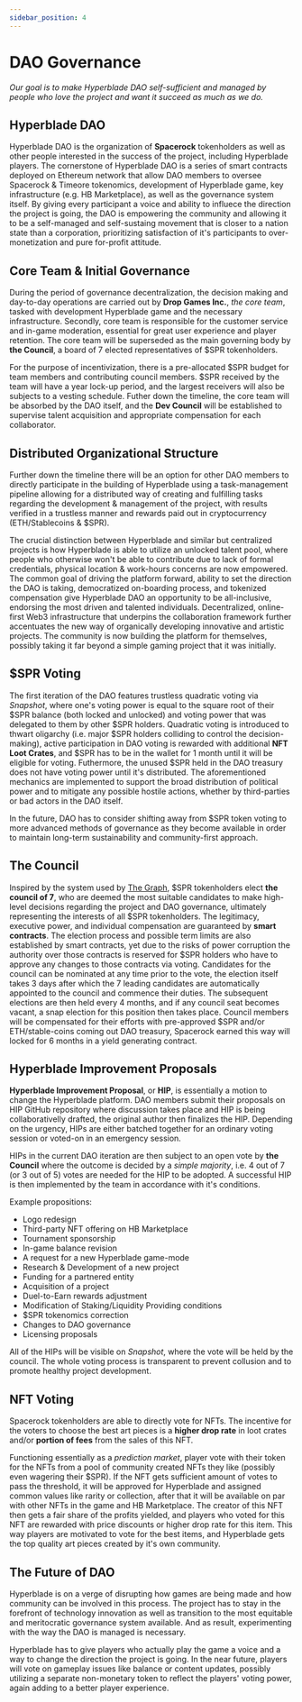 ```yaml
---
sidebar_position: 4
---
```


# DAO Governance

_Our goal is to make Hyperblade DAO self-sufficient and managed by people who love the project and want it succeed as much as we do._

## Hyperblade DAO

Hyperblade DAO is the organization of **Spacerock** tokenholders as well as other people interested in the success of the project, including Hyperblade players.
The cornerstone of Hyperblade DAO is a series of smart contracts deployed on Ethereum network that allow DAO members to oversee Spacerock & Timeore tokenomics, development of Hyperblade game, key infrastructure (e.g. HB Marketplace), as well as the governance system itself.
By giving every participant a voice and ability to influece the direction the project is going, the DAO is empowering the community and allowing it to be a self-managed and self-sustaing movement that is closer to a nation state than a corporation, prioritizing satisfaction of it's participants to over-monetization and pure for-profit attitude.

## Core Team & Initial Governance

During the period of governance decentralization, the decision making and day-to-day operations are carried out by **Drop Games Inc.**, _the core team_, tasked with development Hyperblade game and the necessary infrastructure. Secondly, core team is responsible for the customer service and in-game moderation, essential for great user experience and player retention.
The core team will be superseded as the main governing body by **the Council**, a board of 7 elected representatives of $SPR tokenholders.

For the purpose of incentivization, there is a pre-allocated $SPR budget for team members and contributing council members. $SPR received by the team will have a year lock-up period, and the largest receivers will also be subjects to a vesting schedule. Futher down the timeline, the core team will be absorbed by the DAO itself, and the **Dev Council** will be established to supervise talent acquisition and appropriate compensation for each collaborator.

## Distributed Organizational Structure

Further down the timeline there will be an option for other DAO members to directly participate in the building of Hyperblade using a task-management pipeline allowing for a distributed way of creating and fulfilling tasks regarding the development & management of the project, with results verified in a trustless manner and rewards paid out in cryptocurrency (ETH/Stablecoins & $SPR).

The crucial distinction between Hyperblade and similar but centralized projects is how Hyperblade is able to utilize an unlocked talent pool, where people who otherwise won't be able to contribute due to lack of formal credentials, physical location & work-hours concerns are now empowered. The common goal of driving the platform forward, ability to set the direction the DAO is taking, democratized on-boarding process, and tokenized compensation give Hyperblade DAO an opportunity to be all-inclusive, endorsing the most driven and talented individuals. Decentralized, online-first Web3 infrastructure that underpins the collaboration framework further accentuates the new way of organically developing innovative and artistic projects. The community is now building the platform for themselves, possibly taking it far beyond a simple gaming project that it was initially.

## \$SPR Voting

The first iteration of the DAO features trustless quadratic voting via _Snapshot_, where one's voting power is equal to the square root of their $SPR balance (both locked and unlocked) and voting power that was delegated to them by other $SPR holders.
Quadratic voting is introduced to thwart oligarchy (i.e. major $SPR holders colliding to control the decision-making), active participation in DAO voting is rewarded with additional **NFT Loot Crates**, and \$SPR has to be in the wallet for 1 month until it will be eligible for voting. Futhermore, the unused $SPR held in the DAO treasury does not have voting power until it's distributed. The aforementioned mechanics are implemented to support the broad distribution of political power and to mitigate any possible hostile actions, whether by third-parties or bad actors in the DAO itself.

In the future, DAO has to consider shifting away from $SPR token voting to more advanced methods of governance as they become available in order to maintain long-term sustainability and community-first approach.

## The Council

Inspired by the system used by [The Graph](https://thegraph.com/blog/introducing-the-graph-council), $SPR tokenholders elect **the council of 7**, who are deemed the most suitable candidates to make high-level decisions regarding the project and DAO governance, ultimately representing the interests of all $SPR tokenholders. The legitimacy, executive power, and individual compensation are guaranteed by **smart contracts**. The election process and possible term limits are also established by smart contracts, yet due to the risks of power corruption the authority over those contracts is reserved for $SPR holders who have to approve any changes to those contracts via voting.
Candidates for the council can be nominated at any time prior to the vote, the election itself takes 3 days after which the 7 leading candidates are automatically appointed to the council and commence their duties.
The subsequent elections are then held every 4 months, and if any council seat becomes vacant, a snap election for this position then takes place.
Council members will be compensated for their efforts with pre-approved $SPR and/or ETH/stable-coins coming out DAO treasury, Spacerock earned this way will locked for 6 months in a yield generating contract.

## Hyperblade Improvement Proposals

**Hyperblade Improvement Proposal**, or **HIP**, is essentially a motion to change the Hyperblade platform.
DAO members submit their proposals on HIP GitHub repository where discussion takes place and HIP is being collaborativelly drafted, the original author then finalizes the HIP.
Depending on the urgency, HIPs are either batched together for an ordinary voting session or voted-on in an emergency session.

HIPs in the current DAO iteration are then subject to an open vote by **the Council** where the outcome is decided by a _simple majority_, i.e. 4 out of 7 (or 3 out of 5) votes are needed for the HIP to be adopted. A successful HIP is then implemented by the team in accordance with it's conditions.

<TextStyled fontSize="1.3rem" fontWeight="bold">Example propositions:</TextStyled>

<ul className="list-enlarged">
	<li>Logo redesign</li>
	<li>Third-party NFT offering on HB Marketplace</li>
	<li>Tournament sponsorship</li>
	<li>In-game balance revision</li>
	<li>A request for a new Hyperblade game-mode</li>
	<li>Research & Development of a new project</li>
	<li>Funding for a partnered entity</li>
	<li>Acquisition of a project</li>
	<li>Duel-to-Earn rewards adjustment</li>
	<li>Modification of Staking/Liquidity Providing conditions</li>
	<li>$SPR tokenomics correction</li>
	<li>Changes to DAO governance</li>
	<li>Licensing proposals</li>
</ul>

All of the HIPs will be visible on _Snapshot_, where the vote will be held by the council. The whole voting process is transparent to prevent collusion and to promote healthy project development.

## NFT Voting

Spacerock tokenholders are able to directly vote for NFTs. The incentive for the voters to choose the best art pieces is a **higher drop rate** in loot crates and/or **portion of fees** from the sales of this NFT.

Functioning essentially as a _prediction market_, player vote with their token for the NFTs from a pool of community created NFTs they like (possibly even wagering their $SPR). If the NFT gets sufficient amount of votes to pass the threshold, it will be approved for Hyperblade and assigned common values like rarity or collection, after that it will be available on par with other NFTs in the game and HB Marketplace. The creator of this NFT then gets a fair share of the profits yielded, and players who voted for this NFT are rewarded with price discounts or higher drop rate for this item. This way players are motivated to vote for the best items, and Hyperblade gets the top quality art pieces created by it's own community.

## The Future of DAO

Hyperblade is on a verge of disrupting how games are being made and how community can be involved in this process. The project has to stay in the forefront of technology innovation as well as transition to the most equitable and meritocratic governance system available. And as result, experimenting with the way the DAO is managed is necessary.

Hyperblade has to give players who actually play the game a voice and a way to change the direction the project is going. In the near future, players will vote on gameplay issues like balance or content updates, possibly utilizing a separate non-monetary token to reflect the players' voting power, again adding to a better player experience.
